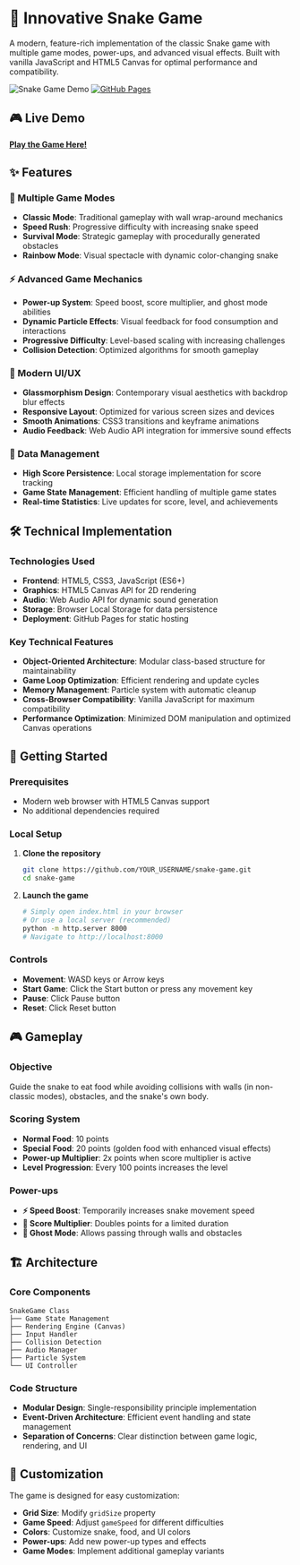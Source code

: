 # 🐍 Innovative Snake Game

A modern, feature-rich implementation of the classic Snake game with multiple game modes, power-ups, and advanced visual effects. Built with vanilla JavaScript and HTML5 Canvas for optimal performance and compatibility.

![Snake Game Demo](https://img.shields.io/badge/Game-Live%20Demo-brightgreen?style=for-the-badge)
[![GitHub Pages](https://img.shields.io/badge/Deployed%20on-GitHub%20Pages-blue?style=for-the-badge&logo=github)](https://YOUR_USERNAME.github.io/snake-game/)

## 🎮 Live Demo

**[Play the Game Here!](https://stuti0123.github.io/snake-game/)**

## ✨ Features

### 🎯 Multiple Game Modes
- **Classic Mode**: Traditional gameplay with wall wrap-around mechanics
- **Speed Rush**: Progressive difficulty with increasing snake speed
- **Survival Mode**: Strategic gameplay with procedurally generated obstacles
- **Rainbow Mode**: Visual spectacle with dynamic color-changing snake

### ⚡ Advanced Game Mechanics
- **Power-up System**: Speed boost, score multiplier, and ghost mode abilities
- **Dynamic Particle Effects**: Visual feedback for food consumption and interactions
- **Progressive Difficulty**: Level-based scaling with increasing challenges
- **Collision Detection**: Optimized algorithms for smooth gameplay

### 🎨 Modern UI/UX
- **Glassmorphism Design**: Contemporary visual aesthetics with backdrop blur effects
- **Responsive Layout**: Optimized for various screen sizes and devices
- **Smooth Animations**: CSS3 transitions and keyframe animations
- **Audio Feedback**: Web Audio API integration for immersive sound effects

### 💾 Data Management
- **High Score Persistence**: Local storage implementation for score tracking
- **Game State Management**: Efficient handling of multiple game states
- **Real-time Statistics**: Live updates for score, level, and achievements

## 🛠️ Technical Implementation

### Technologies Used
- **Frontend**: HTML5, CSS3, JavaScript (ES6+)
- **Graphics**: HTML5 Canvas API for 2D rendering
- **Audio**: Web Audio API for dynamic sound generation
- **Storage**: Browser Local Storage for data persistence
- **Deployment**: GitHub Pages for static hosting

### Key Technical Features
- **Object-Oriented Architecture**: Modular class-based structure for maintainability
- **Game Loop Optimization**: Efficient rendering and update cycles
- **Memory Management**: Particle system with automatic cleanup
- **Cross-Browser Compatibility**: Vanilla JavaScript for maximum compatibility
- **Performance Optimization**: Minimized DOM manipulation and optimized Canvas operations

## 🚀 Getting Started

### Prerequisites
- Modern web browser with HTML5 Canvas support
- No additional dependencies required

### Local Setup
1. **Clone the repository**
   ```bash
   git clone https://github.com/YOUR_USERNAME/snake-game.git
   cd snake-game
   ```

2. **Launch the game**
   ```bash
   # Simply open index.html in your browser
   # Or use a local server (recommended)
   python -m http.server 8000
   # Navigate to http://localhost:8000
   ```

### Controls
- **Movement**: WASD keys or Arrow keys
- **Start Game**: Click the Start button or press any movement key
- **Pause**: Click Pause button
- **Reset**: Click Reset button

## 🎮 Gameplay

### Objective
Guide the snake to eat food while avoiding collisions with walls (in non-classic modes), obstacles, and the snake's own body.

### Scoring System
- **Normal Food**: 10 points
- **Special Food**: 20 points (golden food with enhanced visual effects)
- **Power-up Multiplier**: 2x points when score multiplier is active
- **Level Progression**: Every 100 points increases the level

### Power-ups
- **⚡ Speed Boost**: Temporarily increases snake movement speed
- **💎 Score Multiplier**: Doubles points for a limited duration
- **👻 Ghost Mode**: Allows passing through walls and obstacles

## 🏗️ Architecture

### Core Components
```
SnakeGame Class
├── Game State Management
├── Rendering Engine (Canvas)
├── Input Handler
├── Collision Detection
├── Audio Manager
├── Particle System
└── UI Controller
```

### Code Structure
- **Modular Design**: Single-responsibility principle implementation
- **Event-Driven Architecture**: Efficient event handling and state management
- **Separation of Concerns**: Clear distinction between game logic, rendering, and UI

## 🔧 Customization

The game is designed for easy customization:

- **Grid Size**: Modify `gridSize` property
- **Game Speed**: Adjust `gameSpeed` for different difficulties
- **Colors**: Customize snake, food, and UI colors
- **Power-ups**: Add new power-up types and effects
- **Game Modes**: Implement additional gameplay variants


